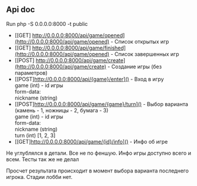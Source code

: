 ## Api doc

Run php -S 0.0.0.0:8000 -t public

- [[GET] http://0.0.0.0:8000/api/game/opened](http://0.0.0.0:8000/api/game/opened) - Список открытых игр
- [[GET] http://0.0.0.0:8000/api/game/finished](http://0.0.0.0:8000/api/game/opened) - Список завершенных игр
- [[POST] http://0.0.0.0:8000/api/game/create](http://0.0.0.0:8000/api/game/create) - Создание игры (без параметров)
- [[POST]http://0.0.0.0:8000/api/{game}/enter]() - Вход в игру
  <br> game (int) - id игры
  <br> form-data:
  <br> nickname (string)
- [[POST]http://0.0.0.0:8000/api/game/{game}/turn]() - Выбор варианта (камень - 1, ножницы - 2, бумага - 3)
  <br> game (int) - id игры
  <br> form-data:
  <br> nickname (string)
  <br> turn (int) [1, 2, 3]
- [[GET]http://0.0.0.0:8000/api/game/{id}/info]() - Инфо об игре

Не углублялся в детали. Все не по феншую. Инфо игры доступно всего и всем. Тесты так же не делал

Просчет результата происходит в момент выбора варианта последнего игрока. Стадии лобби нет.
